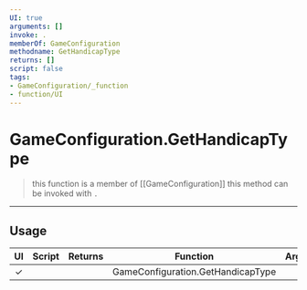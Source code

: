 ```yaml
---
UI: true
arguments: []
invoke: .
memberOf: GameConfiguration
methodname: GetHandicapType
returns: []
script: false
tags:
- GameConfiguration/_function
- function/UI
---
```

# GameConfiguration.GetHandicapType
> this function is a member of [[GameConfiguration]]
> this method can be invoked with `.`
-----
## Usage
|  UI | Script | Returns | Function | Arguments |
|:---:|:------:|-------:|:--------:|:---------|
|✓| ||GameConfiguration.GetHandicapType||
